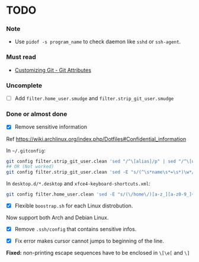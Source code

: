 # TODO
### Note

- Use `pidof -s program_name` to check daemon like `sshd` or `ssh-agent`.

### Must read

- [Customizing Git - Git Attributes][git_attribute]

### Uncomplete

- [ ] Add `filter.home_user.smudge` and `filter.strip_git_user.smudge`

### Done or almost done

- [x] Remove sensitive information

Ref https://wiki.archlinux.org/index.php/Dotfiles#Confidential_information

In `~/.gitconfig`:
```bash
git config filter.strip_git_user.clean 'sed "/^\[alias]/p" | sed "/^\[user]/,/^\[alias]/d"'
## OR (Not worked)
git config filter.strip_git_user.clean 'sed -E "s/(^\s*name\s*=\s*)\w*/\1user/" -E "s/[a-zA-Z0-9.!#$%&'"'"'*+\-\/=?^_`{|}~]+@[a-zA-Z0-9\-]+.\w+/\1example@email.com/" -E "s/(^\s*signingkey\s*=\s*)[0-9A-Z]{16}/\1DEAFBEEFCAFEBABY/"'
```

In `desktop.d/*.desktop` and `xfce4-keyboard-shortcuts.xml`:
```bash
git config filter.home_user.clean 'sed -E "s/(\/home\/)[a-z_][a-z0-9_]{0,30}/\1user/"'
```

- [x] Flexible `boostrap.sh` for each Linux distrobution.

Now support both Arch and Debian Linux.

- [x] Remove `.ssh/config` that contains sensitive infos.

- [x] Fix error makes cursor cannot jumps to beginning of the line.

**Fixed:** non-printing escape sequences have to be enclosed in `\[\e[` and `\]`

[git_attribute]: https://git-scm.com/book/en/v2/Customizing-Git-Git-Attributes#Keyword-Expansion